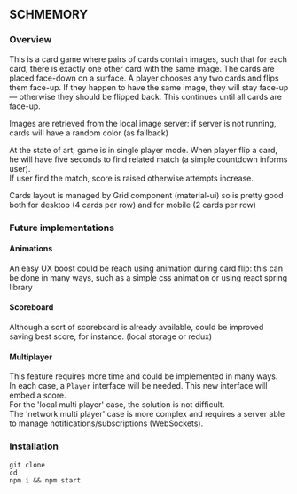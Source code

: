 ## SCHMEMORY

### Overview
This is a card game where pairs of cards
contain images, such that for each card, there is exactly one other card with the same image. The
cards are placed face-down on a surface. A player chooses any two cards and flips them face-up. If
they happen to have the same image, they will stay face-up — otherwise they should be flipped back.
This continues until all cards are face-up.

Images are retrieved from the local image server: if server is not running, cards will have a random color (as fallback)

At the state of art, game is in single player mode. 
When player flip a card, he will have five seconds to find related match (a simple countdown informs user).  
If user find the match, score is raised otherwise attempts increase.

Cards layout is managed by Grid component (material-ui) so is pretty good both for desktop (4 cards per row) and for mobile (2 cards per row)


### Future implementations

#### Animations
An easy UX boost could be reach using animation during card flip: this can be done in many ways, such as a simple css animation or using react spring library

#### Scoreboard    
Although a sort of scoreboard is already available, could be improved saving best score, for instance. (local storage or redux)

#### Multiplayer
This feature requires more time and could be implemented in many ways.  
In each case, a `Player` interface will be needed. This new interface will embed a score.  
For the 'local multi player' case, the solution is not difficult.  
The 'network multi player' case is more complex and requires a server able to manage notifications/subscriptions (WebSockets).

### Installation

```
git clone
cd 
npm i && npm start
```